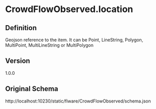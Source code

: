 # CrowdFlowObserved.location

## Definition
Geojson reference to the item. It can be Point, LineString, Polygon, MultiPoint, MultiLineString or MultiPolygon

## Version
1.0.0

## Original Schema
http://localhost:10230/static/fiware/CrowdFlowObserved/schema.json

